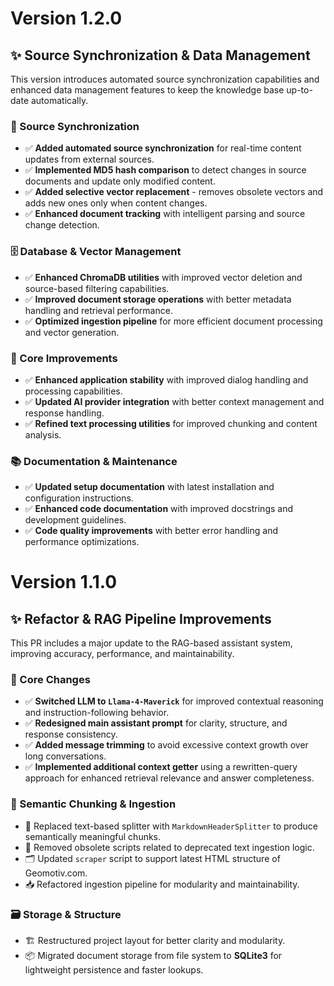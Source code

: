 # Version 1.2.0
## ✨ Source Synchronization & Data Management

This version introduces automated source synchronization capabilities and enhanced data management features to keep the knowledge base up-to-date automatically.

### 🔄 Source Synchronization

* ✅ **Added automated source synchronization** for real-time content updates from external sources.
* ✅ **Implemented MD5 hash comparison** to detect changes in source documents and update only modified content.
* ✅ **Added selective vector replacement** - removes obsolete vectors and adds new ones only when content changes.
* ✅ **Enhanced document tracking** with intelligent parsing and source change detection.

### 🗄️ Database & Vector Management

* ✅ **Enhanced ChromaDB utilities** with improved vector deletion and source-based filtering capabilities.
* ✅ **Improved document storage operations** with better metadata handling and retrieval performance.
* ✅ **Optimized ingestion pipeline** for more efficient document processing and vector generation.

### 🔧 Core Improvements

* ✅ **Enhanced application stability** with improved dialog handling and processing capabilities.
* ✅ **Updated AI provider integration** with better context management and response handling.
* ✅ **Refined text processing utilities** for improved chunking and content analysis.

### 📚 Documentation & Maintenance

* ✅ **Updated setup documentation** with latest installation and configuration instructions.
* ✅ **Enhanced code documentation** with improved docstrings and development guidelines.
* ✅ **Code quality improvements** with better error handling and performance optimizations.

# Version 1.1.0
## ✨ Refactor & RAG Pipeline Improvements

This PR includes a major update to the RAG-based assistant system, improving accuracy, performance, and maintainability.

### 🔧 Core Changes

* ✅ **Switched LLM to `Llama-4-Maverick`** for improved contextual reasoning and instruction-following behavior.
* ✅ **Redesigned main assistant prompt** for clarity, structure, and response consistency.
* ✅ **Added message trimming** to avoid excessive context growth over long conversations.
* ✅ **Implemented additional context getter** using a rewritten-query approach for enhanced retrieval relevance and answer completeness.

### 🧠 Semantic Chunking & Ingestion

* 🔁 Replaced text-based splitter with `MarkdownHeaderSplitter` to produce semantically meaningful chunks.
* 🧹 Removed obsolete scripts related to deprecated text ingestion logic.
* 🗂️ Updated `scraper` script to support latest HTML structure of Geomotiv.com.
* 📥 Refactored ingestion pipeline for modularity and maintainability.

### 🗃️ Storage & Structure

* 🏗️ Restructured project layout for better clarity and modularity.
* 📦 Migrated document storage from file system to **SQLite3** for lightweight persistence and faster lookups.